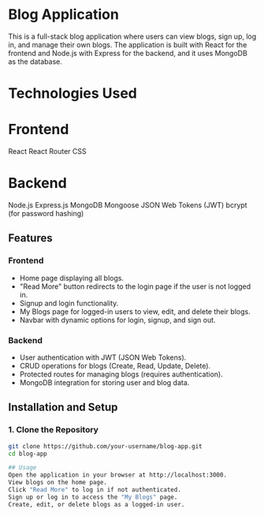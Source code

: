# Blog Application

This is a full-stack blog application where users can view blogs, sign up, log in, and manage their own blogs.
The application is built with React for the frontend and Node.js with Express for the backend, and it uses MongoDB as the database.

# Technologies Used
# Frontend
React
React Router
CSS
# Backend
Node.js
Express.js
MongoDB
Mongoose
JSON Web Tokens (JWT)
bcrypt (for password hashing)

## Features

### **Frontend**
- Home page displaying all blogs.
- "Read More" button redirects to the login page if the user is not logged in.
- Signup and login functionality.
- My Blogs page for logged-in users to view, edit, and delete their blogs.
- Navbar with dynamic options for login, signup, and sign out.

### **Backend**
- User authentication with JWT (JSON Web Tokens).
- CRUD operations for blogs (Create, Read, Update, Delete).
- Protected routes for managing blogs (requires authentication).
- MongoDB integration for storing user and blog data.

## Installation and Setup

### **1. Clone the Repository**
```bash
git clone https://github.com/your-username/blog-app.git
cd blog-app

## Usage
Open the application in your browser at http://localhost:3000.
View blogs on the home page.
Click "Read More" to log in if not authenticated.
Sign up or log in to access the "My Blogs" page.
Create, edit, or delete blogs as a logged-in user.
